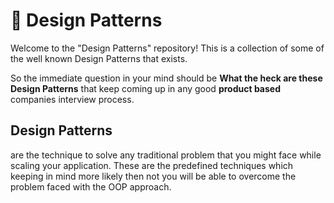 <p align="center"><h1>🧠 Design Patterns</h1></p>
Welcome to the "Design Patterns" repository! This is a collection of some of the well known Design Patterns that exists.

So the immediate question in your mind should be **What the heck are these Design Patterns** that keep coming up in any good **product based** companies interview process.

<h2>Design Patterns</h2>are the technique to solve any traditional problem that you might face while scaling your application. 
These are the predefined techniques which keeping in mind more likely then not you will be able to overcome the problem faced with the OOP approach.
